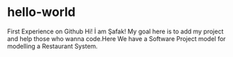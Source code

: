 # hello-world
First Experience on Github
Hi! İ am Şafak!
My goal here is to add my project and help those who wanna code.Here We have a Software Project model for modelling a Restaurant System.

